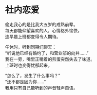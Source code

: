 # 社内恋爱

偷走我心的是比我大五岁的成熟前辈。\
每天都能仰望喜欢的人，心情格外愉快，\
连早晨上班都变得令人期待。

午休时，听到同期们聊天：\
“听说他已经有婚约了，和营业部的向井……”\
我在一旁，嘴里正嚼着的煎蛋突然失去了味道。\
上班时也变得忧郁起来。

“怎么了，发生了什么事吗？”\
“还不都是因为你……”\
我用只有自己能听到的声音轻声自语。
